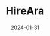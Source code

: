 ---  
layout: startup_page  
title: "HireAra"  
id: "hireara.ai"  
permalink: "/hirearahireara.ai01312024/"  
website: "https://www.hireara.ai/"  
funding_round: "Seed"  
funding_amount: "€527K"  
investors: "Five existing HireAra customers, several veteran recruitment tech angel investors, Adam Gordon (Candidate.ID and Poetry), Mercury, SourceWhale, One Up Sales, Candidate.ID"  
about: "HireAra is an HRtech startup offering an AI-powered candidate presentation platform for recruitment agencies. Its platform helps recruiters create branded content showcasing candidates to hiring clients, increasing placement speed. The platform integrates into existing workflows, automating the creation of professional candidate presentations."  
markets: "HRtech, AI, SaaS, Machine Learning, Recruitment, Candidate Presentation, CV / Resume Formatting, Spec CVs, Business/Productivity Software, Human Capital Services"  
hq: "London, England, United Kingdom"  
founded_year: "2020"  
linkedin: "https://www.linkedin.com/company/hireara"  
twitter: ""  
instagram: ""  
facebook: "https://www.facebook.com/hireara"  
crunchbase: "https://www.crunchbase.com/organization/hireara"  
pitchbook: "https://pitchbook.com/profiles/company/571389-94"  

date_display: "31-Jan-2024"  
date: "2024-01-31"

# SEO Optimization  
meta_title: "HireAra - Seed Funding (€527K)"  
meta_description: "HireAra, HireAra is an HRtech startup offering an AI-powered candidate presentation platform for recruitment agencies. Its platform helps recruiters create bra..."  
meta_keywords: "HireAra, HRtech, AI, SaaS, Machine Learning, Recruitment, Candidate Presentation, CV / Resume Formatting, Spec CVs, Business/Productivity Software, Human Capital Services, Seed funding"  
canonical_url: "https://startup.projectstartups.com/hirearahireara.ai01312024/"  
---
